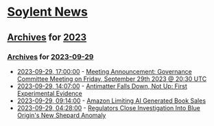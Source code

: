 # [Soylent News](../../../README.md)

## [Archives](../../index.md) for [2023](../index.md)

### [Archives](../../index.md) for [2023-09-29](index.md)

* [2023-09-29, 17:00:00](https://soylentnews.org/meta/article.pl?sid=23/09/29/1630231&from=rss) - [Meeting Announcement: Governance Committee Meeting on Friday, September 29th 2023 @ 20:30 UTC](https://soylentnews.org/meta/article.pl?sid=23/09/29/1630231&from=rss)
* [2023-09-29, 14:07:00](https://soylentnews.org/article.pl?sid=23/09/29/030251&from=rss) - [Antimatter Falls Down, Not Up: First Experimental Evidence](https://soylentnews.org/article.pl?sid=23/09/29/030251&from=rss)
* [2023-09-29, 09:14:00](https://soylentnews.org/article.pl?sid=23/09/28/1822248&from=rss) - [Amazon Limiting AI Generated Book Sales](https://soylentnews.org/article.pl?sid=23/09/28/1822248&from=rss)
* [2023-09-29, 04:28:00](https://soylentnews.org/article.pl?sid=23/09/28/1811251&from=rss) - [Regulators Close Investigation Into Blue Origin's New Shepard Anomaly](https://soylentnews.org/article.pl?sid=23/09/28/1811251&from=rss)
